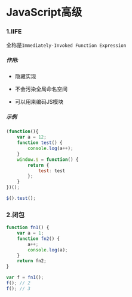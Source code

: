 # JavaScript高级

### 1.IIFE

全称是`Immediately-Invoked Function Expression`

##### 作用:

- 隐藏实现

- 不会污染全局命名空间

- 可以用来编码JS模块

##### 示例

```javascript
(function(){
    var a = 12;
    function test() {
        console.log(a++);
    }
    window.$ = function() {
        return {
            test: test
        };
    }
})();

$().test();
```

### 2.闭包

```javascript
function fn1() {
    var a = 1;
    function fn2() {
        a++;
        console.log(a);
    } 
    return fn2;
}

var f = fn1();
f(); // 2
f(); // 3
```


